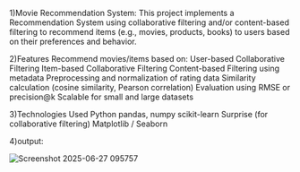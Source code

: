1)Movie Recommendation System:
This project implements a Recommendation System using collaborative filtering and/or content-based filtering to recommend items (e.g., movies, products, books) to users based on their preferences and behavior.

2)Features
Recommend movies/items based on:
User-based Collaborative Filtering
Item-based Collaborative Filtering
Content-based Filtering using metadata
Preprocessing and normalization of rating data
Similarity calculation (cosine similarity, Pearson correlation)
Evaluation using RMSE or precision@k
Scalable for small and large datasets

3)Technologies Used
Python
pandas, numpy
scikit-learn
Surprise (for collaborative filtering)
Matplotlib / Seaborn

4)output: 


![Screenshot 2025-06-27 095757](https://github.com/user-attachments/assets/44553b4d-10c0-4102-af5e-7aadd60244e2)

